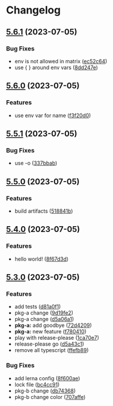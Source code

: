 # Changelog

## [5.6.1](https://github.com/blacha/release-test/compare/v5.6.0...v5.6.1) (2023-07-05)


### Bug Fixes

* env is not allowed in matrix ([ec52c64](https://github.com/blacha/release-test/commit/ec52c644cb7d534b91162a41343fbfb22c85cea1))
* use { } around env vars ([8dd247e](https://github.com/blacha/release-test/commit/8dd247e2b483fe74e49626143e89fa616dec2ecc))

## [5.6.0](https://github.com/blacha/release-test/compare/v5.5.1...v5.6.0) (2023-07-05)


### Features

* use env var for name ([f3f20d0](https://github.com/blacha/release-test/commit/f3f20d0b0746721d40ff27f71a327cf6cbd932ef))

## [5.5.1](https://github.com/blacha/release-test/compare/v5.5.0...v5.5.1) (2023-07-05)


### Bug Fixes

* use -o ([337bbab](https://github.com/blacha/release-test/commit/337bbabcb67e3b0857c3cb2d0f7f7f25d273dc0c))

## [5.5.0](https://github.com/blacha/release-test/compare/v5.4.0...v5.5.0) (2023-07-05)


### Features

* build artifacts ([518841b](https://github.com/blacha/release-test/commit/518841ba5150cd1b52bdd2429321fb0b473dcd3d))

## [5.4.0](https://github.com/blacha/release-test/compare/v5.3.0...v5.4.0) (2023-07-05)


### Features

* hello world! ([8f67d3d](https://github.com/blacha/release-test/commit/8f67d3d07d2f313437edd4cc1c937f5097bc073a))

## [5.3.0](https://github.com/blacha/release-test/compare/v5.2.0...v5.3.0) (2023-07-05)


### Features

* add tests ([d81a0f1](https://github.com/blacha/release-test/commit/d81a0f127d2c03bc90edaba605ee14e66fc13fc6))
* pkg-a change ([9d19fe2](https://github.com/blacha/release-test/commit/9d19fe2f3f41b691b01e5a4f925dce68f3520619))
* pkg-a change ([d5a06a1](https://github.com/blacha/release-test/commit/d5a06a1cc31aa9cc88ae34c438a50d5879b59db4))
* **pkg-a:** add goodbye ([72d4209](https://github.com/blacha/release-test/commit/72d4209d7455356d1e26e5cad10a9fa5c3fa67b0))
* **pkg-a:** new feature ([f780410](https://github.com/blacha/release-test/commit/f780410d3c2d11d3eb40ff6fef4c17d39a1272bb))
* play with release-please ([1ca70e7](https://github.com/blacha/release-test/commit/1ca70e746ebaeffe59c67238d675bd4586f2431f))
* release-please go ([d5a43c1](https://github.com/blacha/release-test/commit/d5a43c1524e92b4b2a43754abce274bbddf95b73))
* remove all typescript ([ffefb89](https://github.com/blacha/release-test/commit/ffefb8995189b8dcf4cf614aeb56ffdbb04efd0a))


### Bug Fixes

* add lerna config ([8f600ae](https://github.com/blacha/release-test/commit/8f600ae56b4af55baed0a27cd28decb6943675f2))
* lock file ([bc4cc91](https://github.com/blacha/release-test/commit/bc4cc9193397393b6593bf46786ea476b0595057))
* pkg-b change ([db74368](https://github.com/blacha/release-test/commit/db74368573e44f961c10196a30e21e088da95e68))
* pkg-b change color ([707affe](https://github.com/blacha/release-test/commit/707affeb5b08f37690691ed9853d9e9058fe5c9d))

